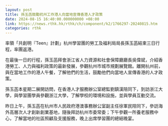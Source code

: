```yaml
---
layout: post
title: 孫玉菡鼓勵杭州工作港人向當地宣傳香港人才政策
date: 2024-08-15 16:40:00.000000000 +08:00
link: https://news.rthk.hk/rthk/ch/component/k2/1766297-20240815.htm
categories: rthk
---
```


率領「共創明『Teen』計劃」杭州學習團的勞工及福利局局長孫玉菡結束三日行程，率團返港。

在最後一日的行程，孫玉菡拜會浙江省人力資源和社會保障廳廳長吳偉斌，介紹香港勞工、人力與福利政策的最新發展，參觀杭州市城市規劃展覽館。離開杭州前，與在當地工作的港人午餐，了解他們的生活，鼓勵他們向當地人宣傳香港的人才政策。

孫玉菡本星期二展開訪問，在香港人才服務辦公室總監劉鎮漢陪同下，到訪浙江大學，與學習團學員參觀浙江大學，了解學校的環境和設施，並與學員互動交流。
 
昨日上午，孫玉菡在杭州市人民政府港澳事務辦公室副主任徐軍民陪同下，參訪海外高層次人才創新創業基地，隨後拜訪杭州市委常委；下午參觀一所養老服務中心，了解當地的社區照顧及支援服務，晚上出席學習團的總結晚宴。
